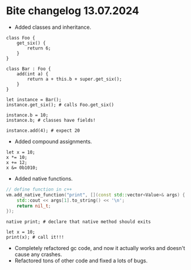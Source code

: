 # Bite changelog 13.07.2024

- Added classes and inheritance.
```
class Foo {
    get_six() {
        return 6;
    }
}

class Bar : Foo {
    add(int a) {
        return a + this.b + super.get_six();
    }
}

let instance = Bar();
instance.get_six(); # calls Foo.get_six()

instance.b = 10;
instance.b; # classes have fields!

instance.add(4); # expect 20
```
- Added compound assignments.
```
let x = 10;
x *= 10;
x += 12;
x &= 0b1010;
```
- Added native functions.
```c++
// define function in c++
vm.add_native_function("print", [](const std::vector<Value>& args) {
    std::cout << args[1].to_string() << '\n';
    return nil_t;
});    
```
```
native print; # declare that native method should exits

let x = 10;
print(x); # call it!!!
```
- Completely refactored gc code, and now it actually works and doesn't cause any crashes.
- Refactored tons of other code and fixed a lots of bugs.
